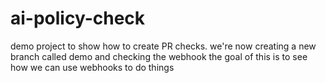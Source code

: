 # ai-policy-check
demo project to show how to create PR checks.
we're now creating a new branch called demo and checking the webhook
the goal of this is to see how we can use webhooks to do things
